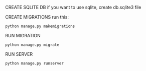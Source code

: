 CREATE SQLITE DB
if you want to use sqlite, create db.sqlite3 file

CREATE MIGRATIONS
run this:

```
python manage.py makemigrations
```

RUN MIGRATION

```
python manage.py migrate
```

RUN SERVER

```
python manage.py runserver
```
